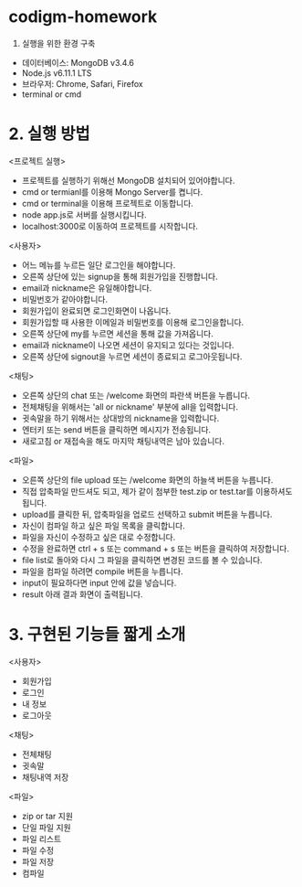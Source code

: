 # codigm-homework
1. 실행을 위한 환경 구축
 - 데이터베이스: MongoDB v3.4.6
 - Node.js v6.11.1 LTS
 - 브라우저: Chrome, Safari, Firefox
 - terminal or cmd

# 2. 실행 방법
 
<프로젝트 실행>
 - 프로젝트를 실행하기 위해선 MongoDB 설치되어 있어야합니다.
 - cmd or termianl를 이용해 Mongo Server를 켭니다.
 - cmd or terminal을 이용해 프로젝트로 이동합니다.
 - node app.js로 서버를 실행시킵니다.
 - localhost:3000로 이동하여 프로젝트를 시작합니다.

<사용자>
 - 어느 메뉴를 누르든 일단 로그인을 해야합니다.
 - 오른쪽 상단에 있는 signup을 통해 회원가입을 진행합니다.
 - email과 nickname은 유일해야합니다.
 - 비밀번호가 같아야합니다.
 - 회원가입이 완료되면 로그인화면이 나옵니다.
 - 회원가입할 때 사용한 이메일과 비밀번호를 이용해 로그인을합니다.
 - 오른쪽 상단에 my를 누르면 세션을 통해 값을 가져옵니다.
 - email과 nickname이 나오면 세션이 유지되고 있다는 것입니다.
 - 오른쪽 상단에 signout을 누르면 세션이 종료되고 로그아웃됩니다.

<채팅>
 - 오른쪽 상단의 chat 또는 /welcome 화면의 파란색 버튼을 누릅니다.
 - 전체채팅을 위해서는 'all or nickname' 부분에 all을 입력합니다.
 - 귓속말을 하기 위해서는 상대방의 nickname을 입력합니다.
 - 엔터키 또는 send 버튼을 클릭하면 메시지가 전송됩니다.
 - 새로고침 or 재접속을 해도 마지막 채팅내역은 남아 있습니다.

<파일>
 - 오른쪽 상단의 file upload 또는 /welcome 화면의 하늘색 버튼을 누릅니다.
 - 직접 압축파일 만드셔도 되고, 제가 같이 첨부한 test.zip or test.tar를 이용하셔도 됩니다.
 - upload를 클릭한 뒤, 압축파일을 업로드 선택하고 submit 버튼을 누릅니다.
 - 자신이 컴파일 하고 싶은 파일 목록을 클릭합니다.
 - 파일을 자신이 수정하고 싶은 대로 수정합니다.
 - 수정을 완료하면 ctrl + s 또는 command + s 또는 버튼을 클릭하여 저장합니다.
 - file list로 돌아와 다시 그 파일을 클릭하면 변경된 코드를 볼 수 있습니다.
 - 파일을 컴파일 하려면 compile 버튼을 누릅니다.
 - input이 필요하다면 input 안에 값을 넣습니다.
 - result 아래 결과 화면이 출력됩니다.

 # 3. 구현된 기능들 짧게 소개
 <사용자>
 - 회원가입
 - 로그인
 - 내 정보
 - 로그아웃
 
<채팅>
 - 전체채팅
 - 귓속말
 - 채팅내역 저장

<파일>
 - zip or tar 지원
 - 단일 파일 지원
 - 파일 리스트
 - 파일 수정
 - 파일 저장
 - 컴파일
